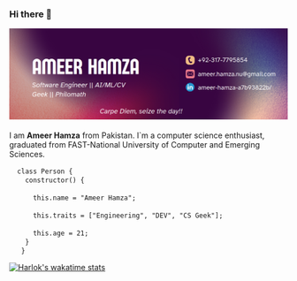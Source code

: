 ### Hi there 👋

![coverphoto](https://github.com/ItzAmeerHamza/ItzAmeerHamza/blob/main/coverphoto.png)
<br />
<br />
I am __Ameer Hamza__ from Pakistan.  I`m a computer science enthusiast, graduated from FAST-National University of Computer and Emerging Sciences.
<br />
```
  class Person {
    constructor() {

      this.name = "Ameer Hamza";

      this.traits = ["Engineering", "DEV", "CS Geek"];

      this.age = 21;                                                      
    }
   }
 ```
 [![Harlok's wakatime stats](https://github-readme-stats.vercel.app/api/wakatime?username=ffflabs)](https://github.com/ItzAmeerHamza/github-readme-stats)
<!--
**ItzAmeerHamza/ItzAmeerHamza** is a ✨ _special_ ✨ repository because its `README.md` (this file) appears on your GitHub profile.


Here are some ideas to get you started:

 🔭 I’m currently working on machine learning
 🌱 I’m currently learning CNN architecture
 👯 I’m looking to collaborate on ...
 🤔 I’m looking for help with ...
 💬 Ask me about ...
 📫 How to reach me: ...
 😄 Pronouns: ...
 ⚡ Fun fact: ...
-->
